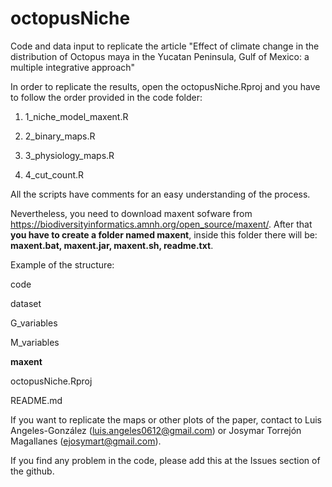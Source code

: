 # octopusNiche
Code and data input to replicate the article "Effect of climate change in the distribution of Octopus maya in the Yucatan Peninsula, Gulf of Mexico: a multiple integrative approach"

In order to replicate the results, open the octopusNiche.Rproj and you have to follow the order provided in the code folder:

1) 1_niche_model_maxent.R

2) 2_binary_maps.R

3) 3_physiology_maps.R

4) 4_cut_count.R

All the scripts have comments for an easy understanding of the process.

Nevertheless, you need to download maxent sofware from https://biodiversityinformatics.amnh.org/open_source/maxent/. After that **you have to create a folder named maxent**, inside this folder there will be: **maxent.bat, maxent.jar, maxent.sh, readme.txt**.

Example of the structure:

code

dataset

G_variables

M_variables

**maxent**

octopusNiche.Rproj

README.md


If you want to replicate the maps or other plots of the paper, contact to Luis Angeles-González (luis.angeles0612@gmail.com) or Josymar Torrejón Magallanes (ejosymart@gmail.com).

If you find any problem in the code, please add this at the Issues section of the github.
